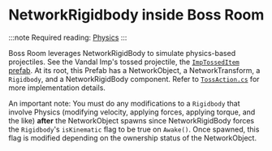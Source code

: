 # NetworkRigidbody inside Boss Room

:::note
Required reading: [Physics](../..//advanced-topics/physics.md)
:::

Boss Room leverages NetworkRigidBody to simulate physics-based projectiles. See the Vandal Imp's tossed projectile, the [`ImpTossedItem` prefab](https://github.com/Unity-Technologies/com.unity.multiplayer.samples.coop/blob/main/Assets/Prefabs/Game/ImpTossedItem.prefab). At its root, this Prefab has a NetworkObject, a NetworkTransform, a `Rigidbody`, and a NetworkRigidBody component. Refer to [`TossAction.cs`](https://github.com/Unity-Technologies/com.unity.multiplayer.samples.coop/blob/main/Assets/Scripts/Gameplay/Action/ConcreteActions/TossAction.cs) for more implementation details.

An important note: You must do any modifications to a `Rigidbody` that involve Physics (modifying velocity, applying forces, applying torque, and the like) **after** the NetworkObject spawns since NetworkRigidBody forces the `Rigidbody`'s `isKinematic` flag to be true on `Awake()`. Once spawned, this flag is modified depending on the ownership status of the NetworkObject.
